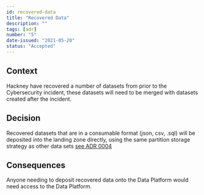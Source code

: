 ```yaml
---
id: recovered-data
title: "Recovered Data"
description: ""
tags: [adr]
number: "5"
date-issued: "2021-05-20"
status: "Accepted"
---
```


## Context

Hackney have recovered a number of datasets from prior to the Cybersecurity incident, these datasets will need to be
merged with datasets created after the incident.

## Decision

Recovered datasets that are in a consumable format (json, csv, .sql) will be deposited into the landing zone directly,
using the same partition storage strategy as other data sets [see ADR 0004](004-partition-strategy.md)

## Consequences

Anyone needing to deposit recovered data onto the Data Platform would need access to the Data Platform.
